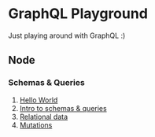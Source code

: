 # GraphQL Playground

Just playing around with GraphQL :)

## Node

### Schemas & Queries

1. [Hello World](node/hello-world)
2. [Intro to schemas & queries](node/schemas-queries)
3. [Relational data](node/relational-data)
4. [Mutations](node/mutations)
